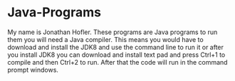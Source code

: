 # Java-Programs 
My name is Jonathan Hofler. These programs are Java programs to run them you will need a Java compiler. 
This means you would have to download and install the JDK8 and use the command line to run it or
after you install JDK8 you can download and install text pad and press Ctrl+1 to compile and then Ctrl+2 to run.
After that the code will run in the command prompt windows. 
